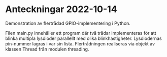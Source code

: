 # Anteckningar 2022-10-14
Demonstration av flertrådad GPIO-implementering i Python.

Filen main.py innehåller ett program där två trådar implementeras för att blinka multipla 
lysdioder parallellt med olika blinkhastigheter. Lysdiodernas pin-nummer lagras i var sin
lista. Flertrådningen realiseras via objekt av klassen Thread från modulen threading.
